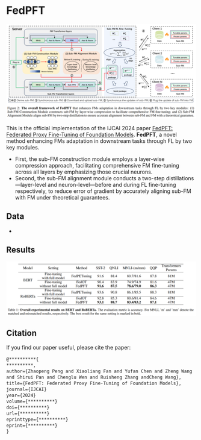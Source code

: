 # FedPFT
![img.png](images/img.png)

This is the official implementation of the IJCAI 2024 paper [FedPFT: Federated Proxy Fine-Tuning of Foundation Models]().
**FedPFT**, a novel method enhancing FMs adaptation in downstream tasks through FL by two key modules.
* First, the sub-FM construction module employs a layer-wise compression approach, facilitating comprehensive FM fine-tuning across all layers by emphasizing those crucial neurons. 
* Second, the sub-FM alignment module conducts a two-step distillations—layer-level and neuron-level—before and during FL fine-tuning respectively, to reduce error of gradient by accurately aligning sub-FM with FM under theoretical guarantees. 

## Data
* 

## Results
![img_1.png](images/img_1.png)


## Citation
If you find our paper useful, please cite the paper:
```
@**********{
**********,
author={Zhaopeng Peng and Xiaoliang Fan and Yufan Chen and Zheng Wang and Shirui Pan and Chenglu Wen and Ruisheng Zhang andCheng Wang},
title={FedPFT: Federated Proxy Fine-Tuning of Foundation Models},
journal={IJCAI}
year={2024}
volume={**********}
doi={**********}
url={**********}
eprinttype={**********}
eprint={**********}
}
```
